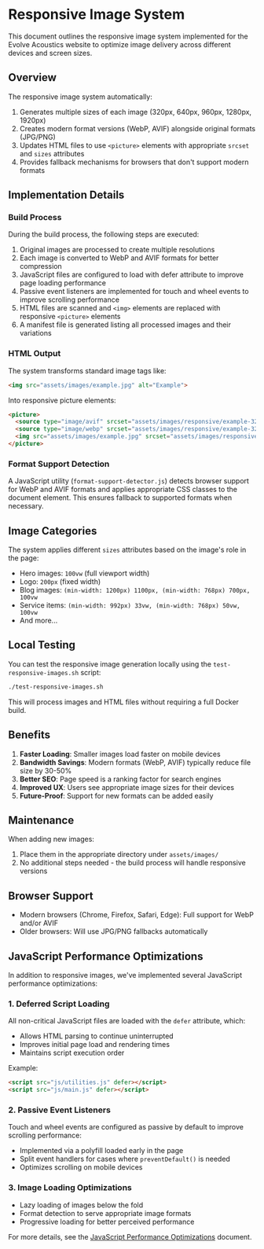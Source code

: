 # Responsive Image System

This document outlines the responsive image system implemented for the Evolve Acoustics website to optimize image delivery across different devices and screen sizes.

## Overview

The responsive image system automatically:

1. Generates multiple sizes of each image (320px, 640px, 960px, 1280px, 1920px)
2. Creates modern format versions (WebP, AVIF) alongside original formats (JPG/PNG)
3. Updates HTML files to use `<picture>` elements with appropriate `srcset` and `sizes` attributes
4. Provides fallback mechanisms for browsers that don't support modern formats

## Implementation Details

### Build Process

During the build process, the following steps are executed:

1. Original images are processed to create multiple resolutions
2. Each image is converted to WebP and AVIF formats for better compression
3. JavaScript files are configured to load with defer attribute to improve page loading performance
4. Passive event listeners are implemented for touch and wheel events to improve scrolling performance
3. HTML files are scanned and `<img>` elements are replaced with responsive `<picture>` elements
4. A manifest file is generated listing all processed images and their variations

### HTML Output

The system transforms standard image tags like:

```html
<img src="assets/images/example.jpg" alt="Example">
```

Into responsive picture elements:

```html
<picture>
  <source type="image/avif" srcset="assets/images/responsive/example-320w.avif 320w, ... example-1920w.avif 1920w" sizes="(min-width: 1200px) 50vw, 100vw">
  <source type="image/webp" srcset="assets/images/responsive/example-320w.webp 320w, ... example-1920w.webp 1920w" sizes="(min-width: 1200px) 50vw, 100vw">
  <img src="assets/images/example.jpg" srcset="assets/images/responsive/example-320w.jpg 320w, ... example-1920w.jpg 1920w" sizes="(min-width: 1200px) 50vw, 100vw" alt="Example" loading="lazy" decoding="async">
</picture>
```

### Format Support Detection

A JavaScript utility (`format-support-detector.js`) detects browser support for WebP and AVIF formats and applies appropriate CSS classes to the document element. This ensures fallback to supported formats when necessary.

## Image Categories

The system applies different `sizes` attributes based on the image's role in the page:

- Hero images: `100vw` (full viewport width)
- Logo: `200px` (fixed width)
- Blog images: `(min-width: 1200px) 1100px, (min-width: 768px) 700px, 100vw`
- Service items: `(min-width: 992px) 33vw, (min-width: 768px) 50vw, 100vw`
- And more...

## Local Testing

You can test the responsive image generation locally using the `test-responsive-images.sh` script:

```bash
./test-responsive-images.sh
```

This will process images and HTML files without requiring a full Docker build.

## Benefits

1. **Faster Loading**: Smaller images load faster on mobile devices
2. **Bandwidth Savings**: Modern formats (WebP, AVIF) typically reduce file size by 30-50%
3. **Better SEO**: Page speed is a ranking factor for search engines
4. **Improved UX**: Users see appropriate image sizes for their devices
5. **Future-Proof**: Support for new formats can be added easily

## Maintenance

When adding new images:

1. Place them in the appropriate directory under `assets/images/`
2. No additional steps needed - the build process will handle responsive versions

## Browser Support

- Modern browsers (Chrome, Firefox, Safari, Edge): Full support for WebP and/or AVIF
- Older browsers: Will use JPG/PNG fallbacks automatically

## JavaScript Performance Optimizations

In addition to responsive images, we've implemented several JavaScript performance optimizations:

### 1. Deferred Script Loading

All non-critical JavaScript files are loaded with the `defer` attribute, which:
- Allows HTML parsing to continue uninterrupted
- Improves initial page load and rendering times
- Maintains script execution order

Example:
```html
<script src="js/utilities.js" defer></script>
<script src="js/main.js" defer></script>
```

### 2. Passive Event Listeners

Touch and wheel events are configured as passive by default to improve scrolling performance:
- Implemented via a polyfill loaded early in the page
- Split event handlers for cases where `preventDefault()` is needed
- Optimizes scrolling on mobile devices

### 3. Image Loading Optimizations

- Lazy loading of images below the fold
- Format detection to serve appropriate image formats
- Progressive loading for better perceived performance

For more details, see the [JavaScript Performance Optimizations](javascript-performance-optimizations.md) document.
